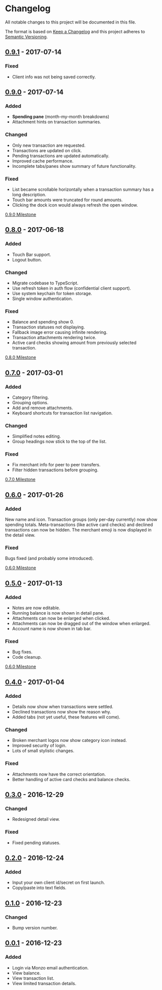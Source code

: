 # Changelog
All notable changes to this project will be documented in this file.

The format is based on [Keep a Changelog](http://keepachangelog.com/)
and this project adheres to [Semantic Versioning](http://semver.org/).


## [0.9.1] - 2017-07-14
### Fixed
- Client info was not being saved correctly.

## [0.9.0] - 2017-07-14
### Added
- **Spending pane** (month-my-month breakdowns)
- Attachment hints on transaction summaries.

### Changed
- Only new transaction are requested.
- Transactions are updated on click.
- Pending transactions are updated automatically.
- Improved cache performance.
- Incomplete tabs/panes show summary of future functionality.

### Fixed
- List became scrollable horizontally when a transaction summary has a long description.
- Touch bar amounts were truncated for round amounts.
- Clicking the dock icon would always refresh the open window.

[0.9.0 Milestone](https://github.com/robjtede/monux/milestone/6?closed=1)


## [0.8.0] - 2017-06-18
### Added
- Touch Bar support.
- Logout button.

### Changed
- Migrate codebase to TypeScript.
- Use refresh token in auth flow (confidential client support).
- Use system keychain for token storage.
- Single window authentication.

### Fixed
- Balance and spending show 0.
- Transaction statuses not displaying.
- Fallback image error causing infinite rendering.
- Transaction attachments rendering twice.
- Active card checks showing amount from previously selected transaction.

[0.8.0 Milestone](https://github.com/robjtede/monux/milestone/4?closed=1)


## [0.7.0] - 2017-03-01
### Added
- Category filtering.
- Grouping options.
- Add and remove attachments.
- Keyboard shortcuts for transaction list navigation.

### Changed
- Simplified notes editing.
- Group headings now stick to the top of the list.

### Fixed
- Fix merchant info for peer to peer transfers.
- Filter hidden transactions before grouping.

[0.7.0 Milestone](https://github.com/robjtede/monux/milestone/3?closed=1)


## [0.6.0] - 2017-01-26
### Added
New name and icon.
Transaction groups (only per-day currently) now show spending totals.
Meta-transactions (like active card checks) and declined transactions can now be hidden.
The merchant emoji is now displayed in the detail view.

### Fixed
Bugs fixed (and probably some introduced).

[0.6.0 Milestone](https://github.com/robjtede/monux/milestone/2?closed=1)


## [0.5.0] - 2017-01-13
### Added
- Notes are now editable.
- Running balance is now shown in detail pane.
- Attachments can now be enlarged when clicked.
- Attachments can now be dragged out of the window when enlarged.
- Account name is now shown in tab bar.

### Fixed
- Bug fixes.
- Code cleanup.

[0.6.0 Milestone](https://github.com/robjtede/monux/milestone/1?closed=1)


## [0.4.0] - 2017-01-04
### Added
- Details now show when transactions were settled.
- Declined transactions now show the reason why.
- Added tabs (not yet useful, these features will come).

### Changed
- Broken merchant logos now show category icon instead.
- Improved security of login.
- Lots of small stylistic changes.

### Fixed
- Attachments now have the correct orientation.
- Better handling of active card checks and balance checks.


## [0.3.0] - 2016-12-29
### Changed
- Redesigned detail view.

### Fixed
- Fixed pending statuses.


## [0.2.0] - 2016-12-24
### Added
- Input your own client id/secret on first launch.
- Copy/paste into text fields.


## [0.1.0] - 2016-12-23
### Changed
- Bump version number.


## [0.0.1] - 2016-12-23
### Added
- Login via Monzo email authentication.
- View balance.
- View transaction list.
- View limited transaction details.

[0.9.1]: https://github.com/robjtede/monux/compare/v0.9.0...v0.9.1
[0.9.0]: https://github.com/robjtede/monux/compare/v0.8.0...v0.9.0
[0.8.0]: https://github.com/robjtede/monux/compare/v0.7.0...v0.8.0
[0.7.0]: https://github.com/robjtede/monux/compare/v0.6.0...v0.7.0
[0.6.0]: https://github.com/robjtede/monux/compare/v0.5.0...v0.6.0
[0.5.0]: https://github.com/robjtede/monux/compare/v0.4.0...v0.5.0
[0.4.0]: https://github.com/robjtede/monux/compare/v0.3.0...v0.4.0
[0.3.0]: https://github.com/robjtede/monux/compare/v0.2.0...v0.3.0
[0.2.0]: https://github.com/robjtede/monux/compare/v0.1.0...v0.2.0
[0.1.0]: https://github.com/robjtede/monux/compare/v0.0.1...v0.1.0
[0.0.1]: https://github.com/robjtede/monux/compare/4f9e08...v0.0.1
